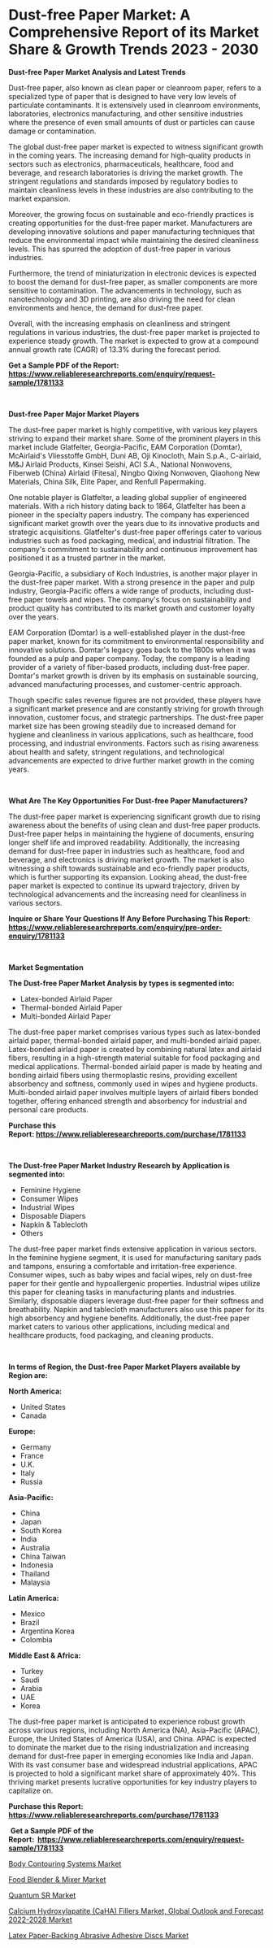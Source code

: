 <p><h1>Dust-free Paper Market: A Comprehensive Report of its Market Share & Growth Trends 2023 - 2030</h1></p><p><strong>Dust-free Paper Market Analysis and Latest Trends</strong></p>
<p><p>Dust-free paper, also known as clean paper or cleanroom paper, refers to a specialized type of paper that is designed to have very low levels of particulate contaminants. It is extensively used in cleanroom environments, laboratories, electronics manufacturing, and other sensitive industries where the presence of even small amounts of dust or particles can cause damage or contamination.</p><p>The global dust-free paper market is expected to witness significant growth in the coming years. The increasing demand for high-quality products in sectors such as electronics, pharmaceuticals, healthcare, food and beverage, and research laboratories is driving the market growth. The stringent regulations and standards imposed by regulatory bodies to maintain cleanliness levels in these industries are also contributing to the market expansion.</p><p>Moreover, the growing focus on sustainable and eco-friendly practices is creating opportunities for the dust-free paper market. Manufacturers are developing innovative solutions and paper manufacturing techniques that reduce the environmental impact while maintaining the desired cleanliness levels. This has spurred the adoption of dust-free paper in various industries.</p><p>Furthermore, the trend of miniaturization in electronic devices is expected to boost the demand for dust-free paper, as smaller components are more sensitive to contamination. The advancements in technology, such as nanotechnology and 3D printing, are also driving the need for clean environments and hence, the demand for dust-free paper.</p><p>Overall, with the increasing emphasis on cleanliness and stringent regulations in various industries, the dust-free paper market is projected to experience steady growth. The market is expected to grow at a compound annual growth rate (CAGR) of 13.3% during the forecast period.</p></p>
<p><strong>Get a Sample PDF of the Report:&nbsp; <a href="https://www.reliableresearchreports.com/enquiry/request-sample/1781133">https://www.reliableresearchreports.com/enquiry/request-sample/1781133</a></strong></p>
<p>&nbsp;</p>
<p><strong>Dust-free Paper Major Market Players</strong></p>
<p><p>The dust-free paper market is highly competitive, with various key players striving to expand their market share. Some of the prominent players in this market include Glatfelter, Georgia-Pacific, EAM Corporation (Domtar), McAirlaid's Vliesstoffe GmbH, Duni AB, Oji Kinocloth, Main S.p.A., C-airlaid, M&J Airlaid Products, Kinsei Seishi, ACI S.A., National Nonwovens, Fiberweb (China) Airlaid (Fitesa), Ningbo Qixing Nonwoven, Qiaohong New Materials, China Silk, Elite Paper, and Renfull Papermaking.</p><p>One notable player is Glatfelter, a leading global supplier of engineered materials. With a rich history dating back to 1864, Glatfelter has been a pioneer in the specialty papers industry. The company has experienced significant market growth over the years due to its innovative products and strategic acquisitions. Glatfelter's dust-free paper offerings cater to various industries such as food packaging, medical, and industrial filtration. The company's commitment to sustainability and continuous improvement has positioned it as a trusted partner in the market.</p><p>Georgia-Pacific, a subsidiary of Koch Industries, is another major player in the dust-free paper market. With a strong presence in the paper and pulp industry, Georgia-Pacific offers a wide range of products, including dust-free paper towels and wipes. The company's focus on sustainability and product quality has contributed to its market growth and customer loyalty over the years.</p><p>EAM Corporation (Domtar) is a well-established player in the dust-free paper market, known for its commitment to environmental responsibility and innovative solutions. Domtar's legacy goes back to the 1800s when it was founded as a pulp and paper company. Today, the company is a leading provider of a variety of fiber-based products, including dust-free paper. Domtar's market growth is driven by its emphasis on sustainable sourcing, advanced manufacturing processes, and customer-centric approach.</p><p>Though specific sales revenue figures are not provided, these players have a significant market presence and are constantly striving for growth through innovation, customer focus, and strategic partnerships. The dust-free paper market size has been growing steadily due to increased demand for hygiene and cleanliness in various applications, such as healthcare, food processing, and industrial environments. Factors such as rising awareness about health and safety, stringent regulations, and technological advancements are expected to drive further market growth in the coming years.</p></p>
<p>&nbsp;</p>
<p><strong>What Are The Key Opportunities For Dust-free Paper Manufacturers?</strong></p>
<p><p>The dust-free paper market is experiencing significant growth due to rising awareness about the benefits of using clean and dust-free paper products. Dust-free paper helps in maintaining the hygiene of documents, ensuring longer shelf life and improved readability. Additionally, the increasing demand for dust-free paper in industries such as healthcare, food and beverage, and electronics is driving market growth. The market is also witnessing a shift towards sustainable and eco-friendly paper products, which is further supporting its expansion. Looking ahead, the dust-free paper market is expected to continue its upward trajectory, driven by technological advancements and the increasing need for cleanliness in various sectors.</p></p>
<p><strong>Inquire or Share Your Questions If Any Before Purchasing This Report: <a href="https://www.reliableresearchreports.com/enquiry/pre-order-enquiry/1781133">https://www.reliableresearchreports.com/enquiry/pre-order-enquiry/1781133</a></strong></p>
<p>&nbsp;</p>
<p><strong>Market Segmentation</strong></p>
<p><strong>The Dust-free Paper Market Analysis by types is segmented into:</strong></p>
<p><ul><li>Latex-bonded Airlaid Paper</li><li>Thermal-bonded Airlaid Paper</li><li>Multi-bonded Airlaid Paper</li></ul></p>
<p><p>The dust-free paper market comprises various types such as latex-bonded airlaid paper, thermal-bonded airlaid paper, and multi-bonded airlaid paper. Latex-bonded airlaid paper is created by combining natural latex and airlaid fibers, resulting in a high-strength material suitable for food packaging and medical applications. Thermal-bonded airlaid paper is made by heating and bonding airlaid fibers using thermoplastic resins, providing excellent absorbency and softness, commonly used in wipes and hygiene products. Multi-bonded airlaid paper involves multiple layers of airlaid fibers bonded together, offering enhanced strength and absorbency for industrial and personal care products.</p></p>
<p><strong>Purchase this Report:&nbsp;<a href="https://www.reliableresearchreports.com/purchase/1781133">https://www.reliableresearchreports.com/purchase/1781133</a></strong></p>
<p>&nbsp;</p>
<p><strong>The Dust-free Paper Market Industry Research by Application is segmented into:</strong></p>
<p><ul><li>Feminine Hygiene</li><li>Consumer Wipes</li><li>Industrial Wipes</li><li>Disposable Diapers</li><li>Napkin & Tablecloth</li><li>Others</li></ul></p>
<p><p>The dust-free paper market finds extensive application in various sectors. In the feminine hygiene segment, it is used for manufacturing sanitary pads and tampons, ensuring a comfortable and irritation-free experience. Consumer wipes, such as baby wipes and facial wipes, rely on dust-free paper for their gentle and hypoallergenic properties. Industrial wipes utilize this paper for cleaning tasks in manufacturing plants and industries. Similarly, disposable diapers leverage dust-free paper for their softness and breathability. Napkin and tablecloth manufacturers also use this paper for its high absorbency and hygiene benefits. Additionally, the dust-free paper market caters to various other applications, including medical and healthcare products, food packaging, and cleaning products.</p></p>
<p>&nbsp;</p>
<p><strong>In terms of Region, the Dust-free Paper Market Players available by Region are:</strong></p>
<p>
    <p> <strong> North America: </strong>
        <ul>
            <li>United States</li>
            <li>Canada</li>
        </ul>
        </p> 
    <p> <strong> Europe: </strong>
        <ul>
            <li>Germany</li>
            <li>France</li>
            <li>U.K.</li>
            <li>Italy</li>
            <li>Russia</li>
        </ul>
        </p> 
    <p> <strong> Asia-Pacific: </strong>
        <ul>
            <li>China</li>
            <li>Japan</li>
            <li>South Korea</li>
            <li>India</li>
            <li>Australia</li>
            <li>China Taiwan</li>
            <li>Indonesia</li>
            <li>Thailand</li>
            <li>Malaysia</li>
        </ul>
        </p> 
    <p> <strong> Latin America: </strong>
        <ul>
            <li>Mexico</li>
            <li>Brazil</li>
            <li>Argentina Korea</li>
            <li>Colombia</li>
        </ul>
        </p> 
    <p> <strong> Middle East & Africa: </strong>
        <ul>
            <li>Turkey</li>
            <li>Saudi</li>
            <li>Arabia</li>
            <li>UAE</li>
            <li>Korea</li>
        </ul>
    </p>
    </p>
<p><p>The dust-free paper market is anticipated to experience robust growth across various regions, including North America (NA), Asia-Pacific (APAC), Europe, the United States of America (USA), and China. APAC is expected to dominate the market due to the rising industrialization and increasing demand for dust-free paper in emerging economies like India and Japan. With its vast consumer base and widespread industrial applications, APAC is projected to hold a significant market share of approximately 40%. This thriving market presents lucrative opportunities for key industry players to capitalize on.</p></p>
<p><strong>Purchase this Report: <a href="https://www.reliableresearchreports.com/purchase/1781133">https://www.reliableresearchreports.com/purchase/1781133</a></strong></p>
<p>&nbsp;<strong>Get a Sample PDF of the Report:&nbsp;&nbsp;<a href="https://www.reliableresearchreports.com/enquiry/request-sample/1781133">https://www.reliableresearchreports.com/enquiry/request-sample/1781133</a></strong></p>
<p><strong></strong></p>
<p><p><a href="https://www.linkedin.com/pulse/body-contouring-systems-market-insights-players-forecast-b6hre/">Body Contouring Systems Market</a></p><p><a href="https://github.com/amae102299/Market-Research-Report-List-1/blob/main/food-blender-mixer-market.md">Food Blender & Mixer Market</a></p><p><a href="https://www.linkedin.com/pulse/quantum-sr-market-research-report-unlocks-analysis-financial-txone/">Quantum SR Market</a></p><p><a href="https://medium.com/@rosaleekoss/calcium-hydroxylapatite-caha-fillers-market-global-outlook-and-forecast-2022-2028-market-focuses-1ce9694811b3">Calcium Hydroxylapatite (CaHA) Fillers Market, Global Outlook and Forecast 2022-2028 Market</a></p><p><a href="https://github.com/sndrkn/Market-Research-Report-List-1/blob/main/latex-paper-backing-abrasive-adhesive-discs-market.md">Latex Paper-Backing Abrasive Adhesive Discs Market</a></p></p>